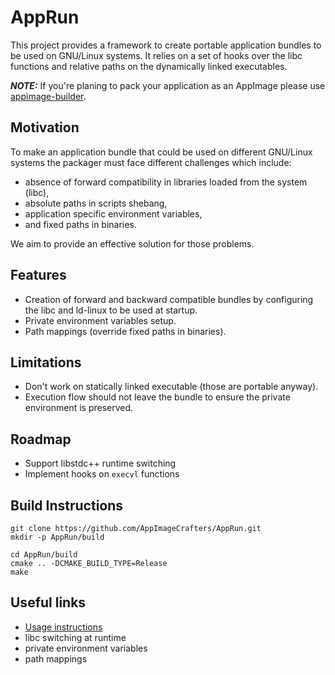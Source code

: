 # AppRun

This project provides a framework to create portable application bundles to be used on GNU/Linux systems. It relies on 
a set of hooks over the libc functions and relative paths on the dynamically linked executables.

**_NOTE:_** If you're planing to pack your application as an AppImage please use [appimage-builder](https://appimage-builder.readthedocs.io/). 

## Motivation

To make an application bundle that could be used on different GNU/Linux systems the packager must face different
challenges which include:
- absence of forward compatibility in libraries loaded from the system (libc),
- absolute paths in scripts shebang,
- application specific environment variables, 
- and fixed paths in binaries.

We aim to provide an effective solution for those problems.

## Features

- Creation of forward and backward compatible bundles by configuring the libc and ld-linux to be used at startup.
- Private environment variables setup.
- Path mappings (override fixed paths in binaries).

## Limitations

- Don't work on statically linked executable (those are portable anyway).
- Execution flow should not leave the bundle to ensure the private environment is preserved.


## Roadmap

- Support libstdc++ runtime switching
- Implement hooks on `execvl` functions

## Build Instructions

```shell
git clone https://github.com/AppImageCrafters/AppRun.git
mkdir -p AppRun/build

cd AppRun/build
cmake .. -DCMAKE_BUILD_TYPE=Release
make
```

## Useful links

- [Usage instructions](docs/USAGE.md)
- libc switching at runtime
- private environment variables
- path mappings
